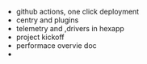 - github actions, one click deployment
- centry and plugins
- telemetry and ,drivers in hexapp
- project kickoff
- performace overvie doc
-